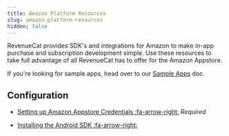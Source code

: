 ```yaml
---
title: Amazon Platform Resources
slug: amazon-platform-resources
hidden: false
---
```


RevenueCat provides SDK's and integrations for Amazon to make in-app purchase and subscription development simple. Use these resources to take full advantage of all RevenueCat has to offer for the Amazon Appstore.

If you're looking for sample apps, head over to our [Sample Apps](doc:sample-apps) doc.

## Configuration

- [Setting up Amazon Appstore Credentials :fa-arrow-right:](doc:amazon-appstore-credentials)
  _Required_

- [Installing the Android SDK :fa-arrow-right:](doc:android)
